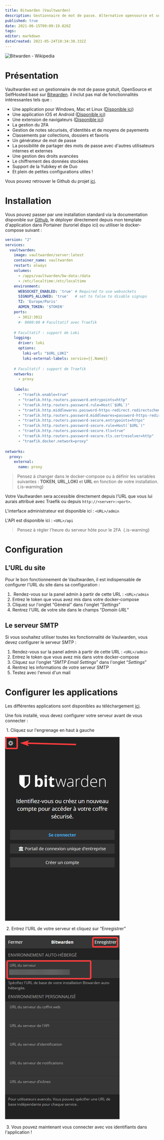 ```yaml
---
title: Bitwarden (Vaultwarden)
description: Gestionnaire de mot de passe. Alternative opensource et self hosted de Dashlane.
published: true
date: 2021-06-15T09:09:19.826Z
tags: 
editor: markdown
dateCreated: 2021-05-24T10:34:38.332Z
---
```


![Bitwarden - Wikipedia](https://upload.wikimedia.org/wikipedia/commons/thumb/c/cc/Bitwarden_logo.svg/1200px-Bitwarden_logo.svg.png)

# Présentation

Vaultwarden est un gestionnaire de mot de passe gratuit, OpenSource et SelfHosted basé sur [Bitwarden](https://bitwarden.com). il inclut pas mal de fonctionnalités intéressantes tels que :

-   Une application pour Windows, Mac et Linux ([Disponible ici](https://bitwarden.com/download/))
-   Une application iOS et Android ([Disponible ici](https://bitwarden.com/download/))
-   Une extension de navigateurs ([Disponible ici](https://bitwarden.com/download/))
-   La gestion du 2FA
-   Gestion de notes sécurisés, d'identités et de moyens de payements
-   Classements par collections, dossiers et favoris
-   Un générateur de mot de passe
-   La possibilité de partager des mots de passe avec d'autres utilisateurs internes et externes
-   Une gestion des droits avancées
-   Le chiffrement des données stockées
-   Support de la Yubikey et de Duo
-   Et plein de petites configurations utiles !

Vous pouvez retrouver le Github du projet [ici](https://github.com/dani-garcia/vaultwarden).

# Installation

Vous pouvez passer par une installation standard via la documentation disponible sur [Github](https://github.com/dani-garcia/vaultwarden), le déployer directement depuis mon template d'application dans Portainer (turoriel dispo ici) ou utiliser le docker-compose suivant :

```yaml
version: "2"
services:
  vaultwarden:
    image: vaultwarden/server:latest
    container_name: vaultwarden
    restart: always
    volumes:
      - /apps/vaultwarden/bw-data:/data
      - /etc/localtime:/etc/localtime
    environment:
      WEBSOCKET_ENABLED: 'true' # Required to use websockets
      SIGNUPS_ALLOWED: 'true'   # set to false to disable signups
      TZ: 'Europe/Paris'
      ADMIN_TOKEN: '$TOKEN'
    ports:
      - 3012:3012
      #- 8080:80 # Facultatif avec Traefik
    
    # Facultatif : support de Loki
    logging:
      driver: loki
      options:
        loki-url: "$URL_LOKI"
        loki-external-labels: service={{.Name}}
    
    # Facultatif : support de Traefik        
    networks:
      - proxy
    
    labels:
      - "traefik.enable=true"
      - "traefik.http.routers.password.entrypoints=http"
      - "traefik.http.routers.password.rule=Host(`$URL`)"
      - "traefik.http.middlewares.password-https-redirect.redirectscheme.scheme=https"
      - "traefik.http.routers.password.middlewares=password-https-redirect"
      - "traefik.http.routers.password-secure.entrypoints=https"
      - "traefik.http.routers.password-secure.rule=Host(`$URL`)"
      - "traefik.http.routers.password-secure.tls=true"
      - "traefik.http.routers.password-secure.tls.certresolver=http"
      - "traefik.docker.network=proxy"
      
networks:
  proxy:
    external:
      name: proxy
```

> Pensez à changer dans le docker-compose ou à définir les variables suivantes : **TOKEN**, **URL_LOKI** et **URL** en fonction de votre installation.
{.is-warning}

Votre Vaultwarden sera accessible directement depuis l'URL que vous lui aurais attribué avec Traefik ou depuis `http://<server>:<port>`.

L'interface administrateur est disponible ici : `<URL>/admin`

L'API est disponible ici : `<URL>/api`

> Pensez à régler l'heure du serveur hôte pour le 2FA 
{.is-warning}
# Configuration

## L'URL du site

Pour le bon fonctionnement de Vaultwarden, il est indispensable de configurer l'URL du site dans sa configuration :

1.   Rendez-vous sur la panel admin à partir de cette URL : `<URL>/admin` 
2.  Entrez le token que vous avez mis dans votre docker-compose
3.  Cliquez sur l'onglet “Général” dans l'onglet “*Settings*”
4.  Rentrez l'URL de votre site dans le champs “*Domain URL*”

## Le serveur SMTP

Si vous souhaitez utiliser toutes les fonctionnalité de Vaulwarden, vous devez configurer le serveur SMTP :

1.  Rendez-vous sur la panel admin à partir de cette URL : `<URL>/admin` 
2.  Entrez le token que vous avez mis dans votre docker-compose
3.  Cliquez sur l'onglet “*SMTP Email Settings*” dans l'onglet “*Settings*”
4.  Rentrez les informations de votre serveur SMTP
5.  Testez avec l'envoi d'un mail

# Configurer les applications

Les différentes applications sont disponibles au téléchargement [ici](https://bitwarden.com/download/).

Une fois installé, vous devez configurer votre serveur avant de vous connecter :

 1. Cliquez sur l'engrenage en haut à gauche

![](/images/image_2021-05-01_153210.png)

 2. Entrez l'URL de votre serveur et cliquez sur “Enregistrer”

![](/images/image_2021-05-01_153407.png)

 3. Vous pouvez maintenant vous connecter avec vos identifiants dans l'application !